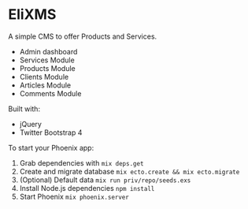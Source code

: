 # EliXMS

A simple CMS to offer Products and Services.

  * Admin dashboard
  * Services Module
  * Products Module
  * Clients Module
  * Articles Module
  * Comments Module

Built with:

  * jQuery
  * Twitter Bootstrap 4

To start your Phoenix app:

  1. Grab dependencies with `mix deps.get`
  2. Create and migrate database `mix ecto.create && mix ecto.migrate`
  3. (Optional) Default data `mix run priv/repo/seeds.exs`
  4. Install Node.js dependencies `npm install`
  5. Start Phoenix `mix phoenix.server`
